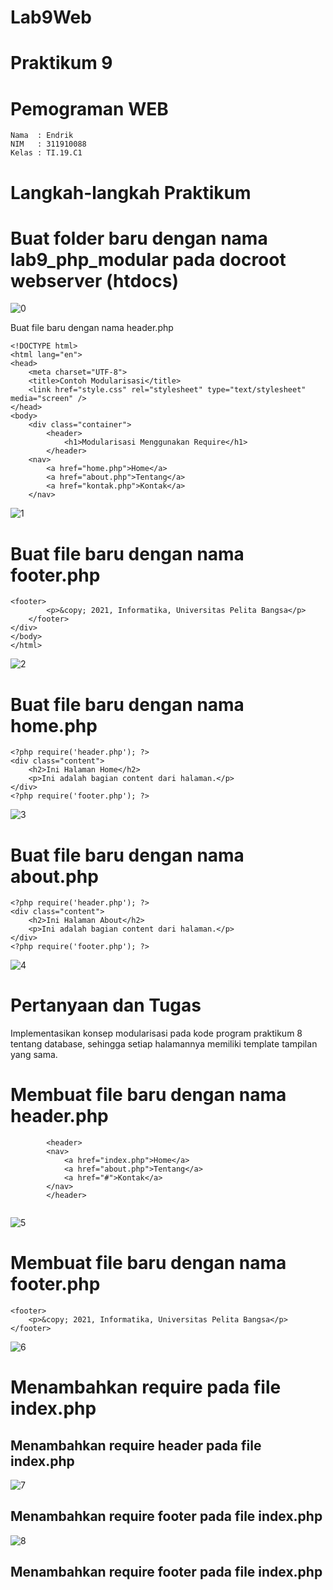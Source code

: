 # Lab9Web
# Praktikum 9
# Pemograman WEB

~~~
Nama  : Endrik
NIM   : 311910088
Kelas : TI.19.C1
~~~
# Langkah-langkah Praktikum

# Buat folder baru dengan nama lab9_php_modular pada docroot webserver (htdocs)

![0](https://user-images.githubusercontent.com/81820421/122055331-b7019700-ce12-11eb-91e1-4b53bb346f95.JPG)

Buat file baru dengan nama header.php
~~~
<!DOCTYPE html>
<html lang="en">
<head>
    <meta charset="UTF-8">
    <title>Contoh Modularisasi</title>
    <link href="style.css" rel="stylesheet" type="text/stylesheet" media="screen" />
</head>
<body>
    <div class="container">
        <header>
            <h1>Modularisasi Menggunakan Require</h1>
        </header>
    <nav>
        <a href="home.php">Home</a>
        <a href="about.php">Tentang</a>
        <a href="kontak.php">Kontak</a>
    </nav>
~~~
![1](https://user-images.githubusercontent.com/81820421/122054767-2fb42380-ce12-11eb-8651-8ad54d1f2830.JPG)

# Buat file baru dengan nama footer.php
~~~
<footer>
        <p>&copy; 2021, Informatika, Universitas Pelita Bangsa</p>
    </footer>
</div>
</body>
</html>
~~~
![2](https://user-images.githubusercontent.com/81820421/122055795-31cab200-ce13-11eb-999e-104f72a212bc.JPG)

# Buat file baru dengan nama home.php
~~~
<?php require('header.php'); ?>
<div class="content">
    <h2>Ini Halaman Home</h2>
    <p>Ini adalah bagian content dari halaman.</p>
</div>
<?php require('footer.php'); ?>
~~~
![3](https://user-images.githubusercontent.com/81820421/122056120-7f471f00-ce13-11eb-9616-df09a2bca615.JPG)

# Buat file baru dengan nama about.php
~~~
<?php require('header.php'); ?>
<div class="content">
    <h2>Ini Halaman About</h2>
    <p>Ini adalah bagian content dari halaman.</p>
</div>
<?php require('footer.php'); ?>
~~~
![4](https://user-images.githubusercontent.com/81820421/122056499-d64cf400-ce13-11eb-8edd-b4283539875d.JPG)

# Pertanyaan dan Tugas
Implementasikan konsep modularisasi pada kode program praktikum 8 tentang database, sehingga setiap halamannya memiliki template tampilan yang sama.

# Membuat file baru dengan nama header.php
~~~
        <header>
        <nav>
            <a href="index.php">Home</a>
            <a href="about.php">Tentang</a>
            <a href="#">Kontak</a>
        </nav>
        </header>
       
~~~
![5](https://user-images.githubusercontent.com/81820421/122057255-9e927c00-ce14-11eb-98ef-ec88bfe7fb86.JPG)

# Membuat file baru dengan nama footer.php
    <footer>
        <p>&copy; 2021, Informatika, Universitas Pelita Bangsa</p>
    </footer>
</div>
</body>
</html>

![6](https://user-images.githubusercontent.com/81820421/122058110-7d7e5b00-ce15-11eb-8f7f-5a552d677366.JPG)

# Menambahkan require pada file index.php

## Menambahkan require header pada file index.php
![7](https://user-images.githubusercontent.com/81820421/122058816-38a6f400-ce16-11eb-9234-7bcd28422c2e.JPG)
## Menambahkan require footer pada file index.php
![8](https://user-images.githubusercontent.com/81820421/122059221-9afff480-ce16-11eb-8810-8ba5488792c6.JPG)
## Menambahkan require footer pada file index.php



